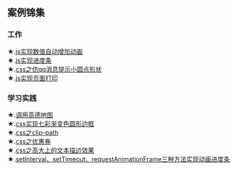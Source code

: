 ## 案例锦集
### 工作
★.[js实现数值自动增加动画](https://yourshero.github.io/demos/example1.html)  
★.[js实现进度条](https://yourshero.github.io/demos/example2.html)  
★.[css之仿qq消息提示小圆点形状](https://yourshero.github.io/demos/example5.html)  
★.[js实现页面打印](https://yourshero.github.io/demos/example7.html)  
### 学习实践
★.[调用高德地图](https://yourshero.github.io/demos/高德地图api/根据经纬度自动定位.html)  
★.[css实现七彩渐变色圆形边框](https://yourshero.github.io/demos/css动画效果/example1.html)  
★.[css之clip-path](https://yourshero.github.io/demos/example3.html)  
★.[css之优惠券](https://yourshero.github.io/demos/example4.html)  
★.[css之高大上的文本描边效果](https://yourshero.github.io/demos/example6.html)  
★.[setInterval、setTimeout、requestAnimationFrame三种方法实现动画进度条](https://yourshero.github.io/demos/example7.html)  

